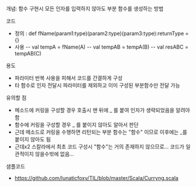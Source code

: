 
개념: 함수 구현시 모든 인자를 입력하지 않아도 부분 함수를 생성하는 방법

코드
- 정의 : def fName(param1:type)(param2:type)(param3:type):returnType = {}
- 사용
-- val tempA = fName(A)
-- val tempAB = tempA(B)
-- val resABC = tempAB(C)

용도
- 파라미터 반복 사용을 피해서 코드를 간결하게 구성
- 타 함수로 인자 전달시 파라미터를 제외하고 이미 구성된 부분함수만 전달 가능

유의할 점
- 메소드에 커링을 구성할 경우 호출시 맨 뒤에 _ 를 붙여 인자가 생략되었음을 알려야함
- 함수에 커링을 구성할 경우 _ 를 붙이지 않아도 알아서 판단
- 근데 메소드로 커링을 수행하면 리턴되는 부분 함수는 "함수" 이므로 이후에는 _를 붙이지 않아도 됨
- 근데x2 스칼라에서 최초 코드 구성시 "함수"는 거의 존재하지 않으므로... 코드가 일관적이지 않을수밖에 없음...

샘플코드
- https://github.com/lunaticfoxy/TIL/blob/master/Scala/Curryng.scala
